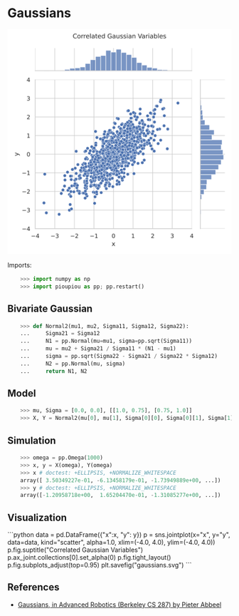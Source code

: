 Gaussians
================================================================================

![Multivariate gaussians](images/gaussians.svg)

Imports:

```python
    >>> import numpy as np
    >>> import pioupiou as pp; pp.restart()

```

Bivariate Gaussian
--------------------------------------------------------------------------------

```python
    >>> def Normal2(mu1, mu2, Sigma11, Sigma12, Sigma22):
    ...     Sigma21 = Sigma12
    ...     N1 = pp.Normal(mu=mu1, sigma=pp.sqrt(Sigma11))
    ...     mu = mu2 + Sigma21 / Sigma11 * (N1 - mu1)
    ...     sigma = pp.sqrt(Sigma22 - Sigma21 / Sigma22 * Sigma12)
    ...     N2 = pp.Normal(mu, sigma)
    ...     return N1, N2

```

Model
--------------------------------------------------------------------------------

```python
    >>> mu, Sigma = [0.0, 0.0], [[1.0, 0.75], [0.75, 1.0]]
    >>> X, Y = Normal2(mu[0], mu[1], Sigma[0][0], Sigma[0][1], Sigma[1][1])

```

Simulation
--------------------------------------------------------------------------------

```python
    >>> omega = pp.Omega(1000)
    >>> x, y = X(omega), Y(omega)
    >>> x # doctest: +ELLIPSIS, +NORMALIZE_WHITESPACE 
    array([ 3.50349227e-01, -6.13458179e-01, -1.73949889e+00, ...])
    >>> y # doctest: +ELLIPSIS, +NORMALIZE_WHITESPACE 
    array([-1.20958718e+00,  1.65204470e-01, -1.31085277e+00, ...])

```

Visualization
--------------------------------------------------------------------------------

<div class="viz">
```python
data = pd.DataFrame({"x":x, "y": y})
p = sns.jointplot(x="x", y="y", data=data,
                  kind="scatter", alpha=1.0,
                  xlim=(-4.0, 4.0), ylim=(-4.0, 4.0))
p.fig.suptitle("Correlated Gaussian Variables")
p.ax_joint.collections[0].set_alpha(0)
p.fig.tight_layout()
p.fig.subplots_adjust(top=0.95)
plt.savefig("gaussians.svg")
```
</div>



References
--------------------------------------------------------------------------------

  - [Gaussians, in Advanced Robotics (Berkeley CS 287) by Pieter Abbeel](https://people.eecs.berkeley.edu/~pabbeel/cs287-fa12/slides/Gaussians.pdf)
